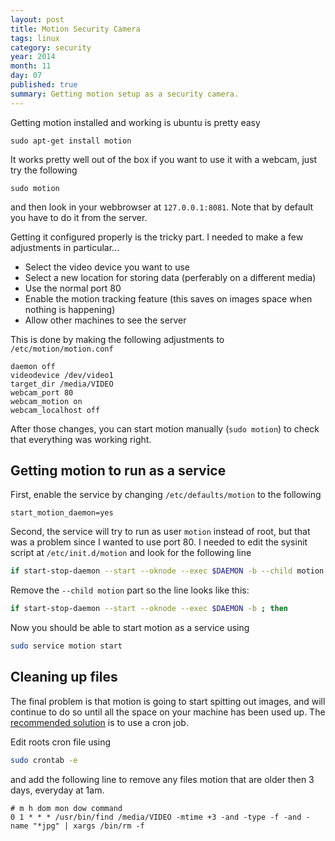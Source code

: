 ```yaml
---
layout: post
title: Motion Security Camera
tags: linux
category: security
year: 2014
month: 11
day: 07
published: true
summary: Getting motion setup as a security camera.
---
```


Getting motion installed and working is ubuntu is pretty easy

```
sudo apt-get install motion
```

It works pretty well out of the box if you want to use it with a webcam, just try the following

```
sudo motion
```

and then look in your webbrowser at `127.0.0.1:8081`. Note that by default you have to do it from the server.



Getting it configured properly is the tricky part. I needed to make a few adjustments in particular...
 
 * Select the video device you want to use 
 * Select a new location for storing data (perferably on a different media)
 * Use the normal port 80
 * Enable the motion tracking feature (this saves on images space when nothing is happening)
 * Allow other machines to see the server
 
This is done by making the following adjustments to `/etc/motion/motion.conf`

```
daemon off
videodevice /dev/video1
target_dir /media/VIDEO
webcam_port 80
webcam_motion on
webcam_localhost off
```

After those changes, you can start motion manually (`sudo motion`) to check that everything was working right. 

Getting motion to run as a service
----------------------------------

First, enable the service by changing `/etc/defaults/motion` to the following

```
start_motion_daemon=yes
```

Second, the service will try to run as user `motion` instead of root, but that was a problem since I wanted to use port 80.
I needed to edit the sysinit script at `/etc/init.d/motion` and look for the following line

```bash
if start-stop-daemon --start --oknode --exec $DAEMON -b --child motion ; then
```

Remove the `--child motion` part so the line looks like this:

```bash
if start-stop-daemon --start --oknode --exec $DAEMON -b ; then
```

Now you should be able to start motion as a service using 
```bash
sudo service motion start
```

Cleaning up files
-----------------

The final problem is that motion is going to start spitting out images, and will continue to do so until all the space on your machine has been used up.
The [recommended solution](http://www.lavrsen.dk/foswiki/bin/view/Motion/FrequentlyAskedQuestions#How_do_I_delete_mpeg_files_older_than_x_days_63) is to use a cron job.

Edit roots cron file using

```bash
sudo crontab -e
```

and add the following line to remove any files motion that are older then 3 days, everyday at 1am.

```
# m h dom mon dow command
0 1 * * * /usr/bin/find /media/VIDEO -mtime +3 -and -type -f -and -name "*jpg" | xargs /bin/rm -f
```
